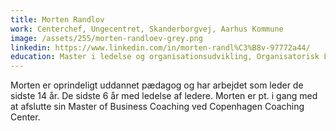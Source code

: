 ```yaml
---
title: Morten Randlov
work: Centerchef, Ungecentret, Skanderborgvej, Aarhus Kommune
image: /assets/255/morten-randloev-grey.png
linkedin: https://www.linkedin.com/in/morten-randl%C3%B8v-97772a44/
education: Master i ledelse og organisationsudvikling, Organisatorisk Lederskab, Aarhus Universitet
---
```

Morten er oprindeligt uddannet pædagog og har arbejdet som leder de sidste 14 år. De sidste 6 år med ledelse af ledere. Morten er pt. i gang med at afslutte sin Master of Business Coaching ved Copenhagen Coaching Center.